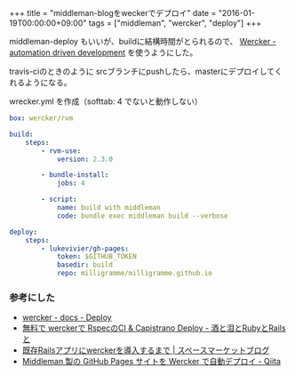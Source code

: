 +++
title = "middleman-blogをweckerでデプロイ"
date = "2016-01-19T00:00:00+09:00"
tags = ["middleman", "wercker", "deploy"]
+++

middleman-deploy もいいが、buildに結構時間がとられるので、
 [Wercker \- automation driven development](http://wercker.com/) を使うようにした。

travis-ciのときのように
srcブランチにpushしたら、masterにデプロイしてくれるようになる。

wrecker.yml を作成（softtab: 4 でないと動作しない）

```yml
box: wercker/rvm

build:
    steps:
        - rvm-use:
            version: 2.3.0

        - bundle-install:
            jobs: 4

        - script:
            name: build with middleman
            code: bundle exec middleman build --verbose

deploy:
    steps:
        - lukevivier/gh-pages:
            token: $GITHUB_TOKEN
            basedir: build
            repo: milligramme/milligramme.github.io
```

### 参考にした

- [wercker \- docs \- Deploy](http://devcenter.wercker.com/docs/deploy/index.html)
- [無料で werckerで RspecのCI & Capistrano Deploy \- 酒と泪とRubyとRailsと](http://morizyun.github.io/blog/wercker-ci-rspec-capistrano-deploy-auto/)
- [既存Railsアプリにwerckerを導入するまで \| スペースマーケットブログ](http://blog.spacemarket.com/code/install-worcker-ci/)
- [Middleman 製の GitHub Pages サイトを Wercker で自動デプロイ \- Qiita](http://qiita.com/shuhei/items/c295f061cba7b5f0d112)
